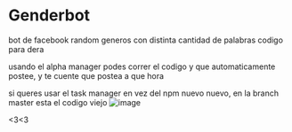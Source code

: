 # Genderbot
bot de facebook random generos con distinta cantidad de palabras
codigo para dera 

usando el alpha manager podes correr el codigo y que automaticamente postee, y te cuente que postea a que hora

si queres usar el task manager en vez del npm nuevo nuevo, en la branch master esta el codigo viejo
![image](https://user-images.githubusercontent.com/59545498/72004282-d5c92a80-3229-11ea-893c-51442ef84f19.png)

<3<3
